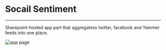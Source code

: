 # Socail Sentiment
---
Sharepoint-hosted app part that aggregatess twitter, facebook and Yammer feeds into one place.

![app page](https://drive.google.com/open?id=0B0BKHfLdM8bfdnNiRGhuc1JpN1k)
